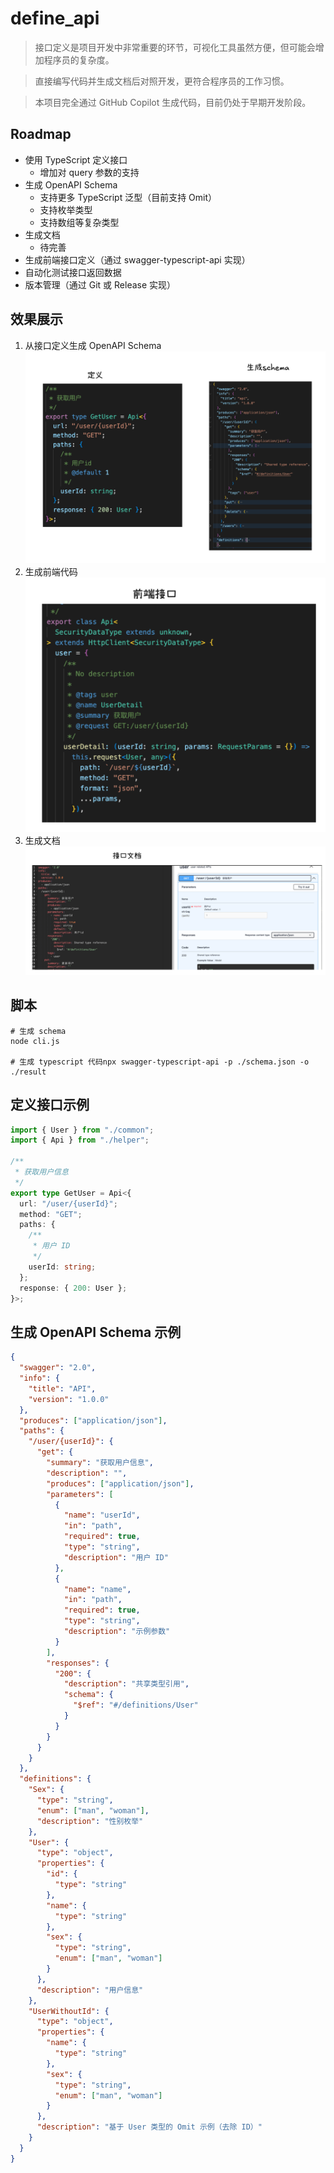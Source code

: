 # define_api

> 接口定义是项目开发中非常重要的环节，可视化工具虽然方便，但可能会增加程序员的复杂度。

> 直接编写代码并生成文档后对照开发，更符合程序员的工作习惯。

> 本项目完全通过 GitHub Copilot 生成代码，目前仍处于早期开发阶段。

## Roadmap

- 使用 TypeScript 定义接口
  - 增加对 query 参数的支持
- 生成 OpenAPI Schema
  - 支持更多 TypeScript 泛型（目前支持 Omit）
  - 支持枚举类型
  - 支持数组等复杂类型
- 生成文档
  - 待完善
- 生成前端接口定义（通过 swagger-typescript-api 实现）
- 自动化测试接口返回数据
- 版本管理（通过 Git 或 Release 实现）

## 效果展示

1. 从接口定义生成 OpenAPI Schema
   <img src="./docs/define2schema.png" alt="接口定义到 OpenAPI Schema 的效果图"/>
2. 生成前端代码
   <img src="./docs/ts.png" alt="生成前端代码的效果图"/>
3. 生成文档
   <img src="./docs/doc.png" alt="生成文档的效果图"/>

## 脚本

```shell
# 生成 schema
node cli.js

# 生成 typescript 代码npx swagger-typescript-api -p ./schema.json -o ./result
```

## 定义接口示例

```typescript
import { User } from "./common";
import { Api } from "./helper";

/**
 * 获取用户信息
 */
export type GetUser = Api<{
  url: "/user/{userId}";
  method: "GET";
  paths: {
    /**
     * 用户 ID
     */
    userId: string;
  };
  response: { 200: User };
}>;
```

## 生成 OpenAPI Schema 示例

```json
{
  "swagger": "2.0",
  "info": {
    "title": "API",
    "version": "1.0.0"
  },
  "produces": ["application/json"],
  "paths": {
    "/user/{userId}": {
      "get": {
        "summary": "获取用户信息",
        "description": "",
        "produces": ["application/json"],
        "parameters": [
          {
            "name": "userId",
            "in": "path",
            "required": true,
            "type": "string",
            "description": "用户 ID"
          },
          {
            "name": "name",
            "in": "path",
            "required": true,
            "type": "string",
            "description": "示例参数"
          }
        ],
        "responses": {
          "200": {
            "description": "共享类型引用",
            "schema": {
              "$ref": "#/definitions/User"
            }
          }
        }
      }
    }
  },
  "definitions": {
    "Sex": {
      "type": "string",
      "enum": ["man", "woman"],
      "description": "性别枚举"
    },
    "User": {
      "type": "object",
      "properties": {
        "id": {
          "type": "string"
        },
        "name": {
          "type": "string"
        },
        "sex": {
          "type": "string",
          "enum": ["man", "woman"]
        }
      },
      "description": "用户信息"
    },
    "UserWithoutId": {
      "type": "object",
      "properties": {
        "name": {
          "type": "string"
        },
        "sex": {
          "type": "string",
          "enum": ["man", "woman"]
        }
      },
      "description": "基于 User 类型的 Omit 示例（去除 ID）"
    }
  }
}
```
